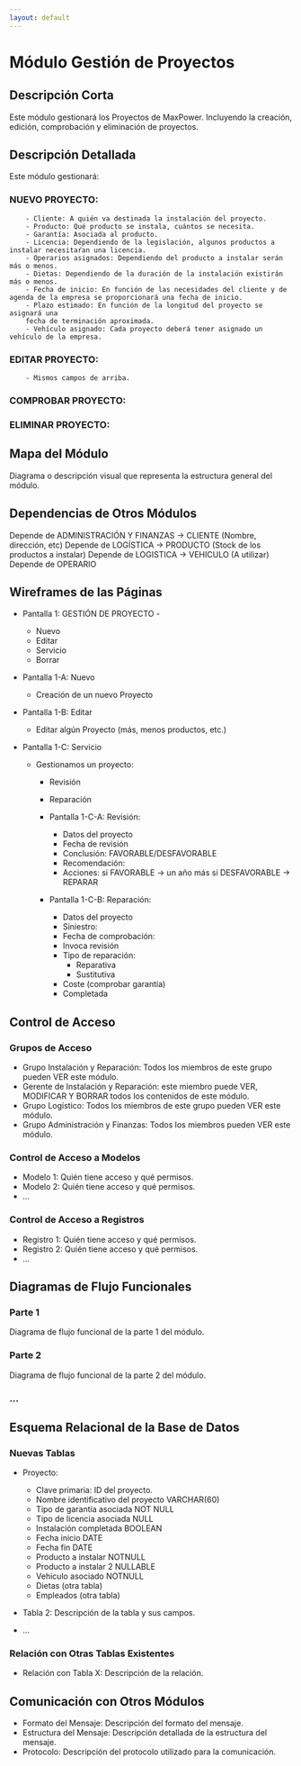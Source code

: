 ```yaml
---
layout: default
---
```


# Módulo Gestión de Proyectos

## Descripción Corta

Este módulo gestionará los Proyectos de MaxPower. Incluyendo la creación, edición, comprobación y eliminación de proyectos.

## Descripción Detallada

Este módulo gestionará:

### NUEVO PROYECTO:

        - Cliente: A quién va destinada la instalación del proyecto.
        - Producto: Qué producto se instala, cuántos se necesita.
        - Garantía: Asociada al producto.
        - Licencia: Dependiendo de la legislación, algunos productos a instalar necesitaŕan una licencia.
        - Operarios asignados: Dependiendo del producto a instalar serán más o menos.
        - Dietas: Dependiendo de la duración de la instalación existirán más o menos.
        - Fecha de inicio: En función de las necesidades del cliente y de agenda de la empresa se proporcionará una fecha de inicio.
        - Plazo estimado: En función de la longitud del proyecto se asignará una 
        fecha de terminación aproximada.
        - Vehículo asignado: Cada proyecto deberá tener asignado un vehículo de la empresa.

### EDITAR PROYECTO:

        - Mismos campos de arriba.

### COMPROBAR PROYECTO:

### ELIMINAR PROYECTO:



## Mapa del Módulo

Diagrama o descripción visual que representa la estructura general del módulo.

## Dependencias de Otros Módulos

Depende de ADMINISTRACIÓN Y FINANZAS -> CLIENTE (Nombre, dirección, etc)
Depende de LOGÍSTICA -> PRODUCTO (Stock de los productos a instalar)
Depende de LOGISTICA -> VEHICULO (A utilizar)
Depende de OPERARIO

## Wireframes de las Páginas

- Pantalla 1: GESTIÓN DE PROYECTO -
    - Nuevo
    - Editar
    - Servicio
    - Borrar

- Pantalla 1-A: Nuevo
    - Creación de un nuevo Proyecto

- Pantalla 1-B: Editar
    - Editar algún Proyecto (más, menos productos, etc.)

- Pantalla 1-C: Servicio
    - Gestionamos un proyecto:
        - Revisión
        - Reparación

        - Pantalla 1-C-A: Revisión:
            - Datos del proyecto
            - Fecha de revisión
            - Conclusión: FAVORABLE/DESFAVORABLE
            - Recomendación: 
            - Acciones: si FAVORABLE -> un año más si DESFAVORABLE -> REPARAR
        
        - Pantalla 1-C-B: Reparación:
            - Datos del proyecto
            - Siniestro:
            - Fecha de comprobación:
            - Invoca revisión
            - Tipo de reparación:
                - Reparativa
                - Sustitutiva
            - Coste (comprobar garantía)
            - Completada

## Control de Acceso

### Grupos de Acceso

- Grupo Instalación y Reparación: Todos los miembros de este grupo pueden VER este módulo.
- Gerente de Instalación y Reparación: este miembro puede VER, MODIFICAR Y BORRAR 
todos los contenidos de este módulo.
- Grupo Logístico: Todos los miembros de este grupo pueden VER este módulo.
- Grupo Administración y Finanzas: Todos los miembros pueden VER este módulo.

### Control de Acceso a Modelos

- Modelo 1: Quién tiene acceso y qué permisos.
- Modelo 2: Quién tiene acceso y qué permisos.
- ...

### Control de Acceso a Registros

- Registro 1: Quién tiene acceso y qué permisos.
- Registro 2: Quién tiene acceso y qué permisos.
- ...

## Diagramas de Flujo Funcionales

### Parte 1

Diagrama de flujo funcional de la parte 1 del módulo.

### Parte 2

Diagrama de flujo funcional de la parte 2 del módulo.

### ...

## Esquema Relacional de la Base de Datos

### Nuevas Tablas

- Proyecto: 
    - Clave primaria: ID del proyecto.
    - Nombre identificativo del proyecto VARCHAR(60)
    - Tipo de garantía asociada NOT NULL
    - Tipo de licencia asociada NULL
    - Instalación completada BOOLEAN
    - Fecha inicio DATE
    - Fecha fin DATE
    - Producto a instalar NOTNULL
    - Producto a instalar 2 NULLABLE
    - Vehiculo asociado NOTNULL
    - Dietas (otra tabla)
    - Empleados (otra tabla)

- Tabla 2: Descripción de la tabla y sus campos.
- ...

### Relación con Otras Tablas Existentes

- Relación con Tabla X: Descripción de la relación.

## Comunicación con Otros Módulos

- Formato del Mensaje: Descripción del formato del mensaje.
- Estructura del Mensaje: Descripción detallada de la estructura del mensaje.
- Protocolo: Descripción del protocolo utilizado para la comunicación.


